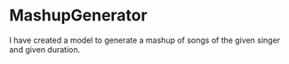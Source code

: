 # MashupGenerator
I have created a model to generate a mashup of songs of the given singer and given duration.
